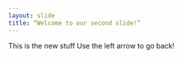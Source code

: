 ```yaml
---
layout: slide
title: “Welcome to our second slide!”
---
```

This is the new stuff
Use the left arrow to go back!
